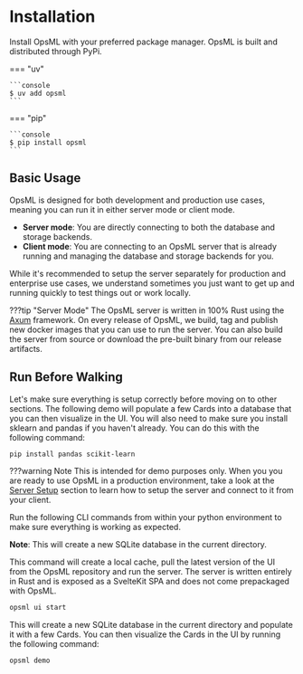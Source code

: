 # Installation

Install OpsML with your preferred package manager. OpsML is built and distributed through PyPi.


=== "uv"

    ```console
    $ uv add opsml
    ```

=== "pip"

    ```console
    $ pip install opsml
    ```

## Basic Usage

OpsML is designed for both development and production use cases, meaning you can run it in either server mode or client mode. 

- **Server mode**: You are directly connecting to both the database and storage backends. 
- **Client mode**: You are connecting to an OpsML server that is already running and managing the database and storage backends for you. 

While it's recommended to setup the server separately for production and enterprise use cases, we understand sometimes you just want to get up and running quickly to test things out or work locally.

???tip "Server Mode"
    The OpsML server is written in 100% Rust using the [Axum](https://github.com/tokio-rs/axum/) framework. On every release of OpsML, we build, tag and publish new docker images that you can use to run the server. You can also build the server from source or download the pre-built binary from our release artifacts.
   

## Run Before Walking

Let's make sure everything is setup correctly before moving on to other sections. The following demo will populate a few Cards into a database that you can then visualize in the UI. You will also need to make sure you install sklearn and pandas if you haven't already. You can do this with the following command:

```bash
pip install pandas scikit-learn
```

???warning Note
    This is intended for demo purposes only. When you you are ready to use OpsML in a production environment, take a look at the [Server Setup](./docs/setup/overview.md) section to learn how to setup the server and connect to it from your client.
   

Run the following CLI commands from within your python environment to make sure everything is working as expected.

**Note**: This will create a new SQLite database in the current directory.

This command will create a local cache, pull the latest version of the UI from the OpsML repository and run the server. The server is written entirely in Rust and is exposed as a SvelteKit SPA and does not come prepackaged with OpsML.

```bash
opsml ui start
```

This will create a new SQLite database in the current directory and populate it with a few Cards. You can then visualize the Cards in the UI by running the following command:

```bash
opsml demo
```


